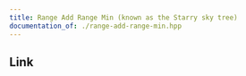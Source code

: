 ```yaml
---
title: Range Add Range Min (known as the Starry sky tree)
documentation_of: ./range-add-range-min.hpp
---
```


## Link
